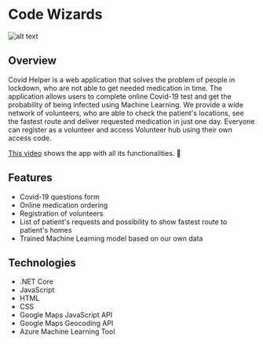 # Code Wizards

![alt text](https://i.imgur.com/MP8Myj5.png)

## Overview
Covid Helper is a web application that solves the problem of people in lockdown, who are not able to get needed medication in time. The application allows users to complete online Covid-19 test and get the probability of being infected using Machine Learning. We provide a wide network of volunteers, who are able to check the patient's locations, see the fastest route and deliver requested medication in just one day. Everyone can register as a volunteer and access Volunteer hub using their own access code.

[This video](https://drive.google.com/file/d/1s5tzy77JQJZVgWAbCUfCaRmI8b9xKDYi/view?usp=sharing) shows the app with all its functionalities. 🎥

## Features
* Covid-19 questions form
* Online medication ordering
* Registration of volunteers
* List of patient's requests and possibility to show fastest route to patient's homes
* Trained Machine Learning model based on our own data

## Technologies
* .NET Core
* JavaScript
* HTML
* CSS
* Google Maps JavaScript API
* Google Maps Geocoding API
* Azure Machine Learning Tool
